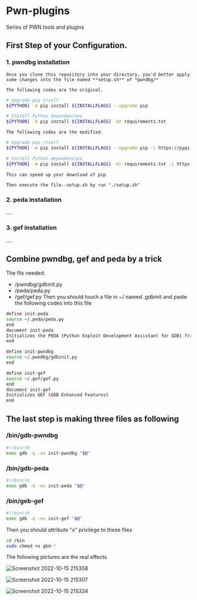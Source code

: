 # Pwn-plugins
Series of PWN tools and plugins

## First Step of your Configuration.
### 1. pwndbg installation
	Once you clone this repository into your directory, you'd better apply some changes into the file named **setup.sh** of *pwndbg/*  

	The following codes are the original.
```Bash
# Upgrade pip itself
${PYTHON} -m pip install ${INSTALLFLAGS} --upgrade pip

# Install Python dependencies
${PYTHON} -m pip install ${INSTALLFLAGS} -Ur requirements.txt

```
	The following codes are the modified.
```Bash
# Upgrade pip itself
${PYTHON} -m pip install ${INSTALLFLAGS} --upgrade pip -i https://pypi.tuna.tsinghua.edu.cn/simple/

# Install Python dependencies
${PYTHON} -m pip install ${INSTALLFLAGS} -Ur requirements.txt -i https://pypi.tuna.tsinghua.edu.cn/simple/
```
	This can speed up your download of pip

	Then execute the file--setup.sh by run "./setup.sh"

### 2. peda installation
....
### 3. gef installation
....

## Combine pwndbg, gef and peda by a trick
The fils needed:
- /pwndbg/gdbinit.py
- /peda/peda.py
- /gef/gef.py
    Then you should touch a file in ~/ named .gdbinit and paste the following codes into this file
```Bash
define init-peda
source ~/.peda/peda.py
end
document init-peda
Initializes the PEDA (Python Exploit Development Assistant for GDB) framework
end

define init-pwndbg
source ~/.pwndbg/gdbinit.py
end

define init-gef
source ~/.gef/gef.py
end
document init-gef
Initializes GEF (GDB Enhanced Features)
end
```
## The last step is making three files as following
### /bin/gdb-pwndbg
```Bash
#!/bin/sh
exec gdb -q -ex init-pwndbg "$@"
```
### /bin/gdb-peda
```Bash
#!/bin/sh
exec gdb -q -ex init-peda "$@"
```
### /bin/geb-gef
```Bash
#!/bin/sh
exec gdb -q -ex init-gef "$@"
```
Then you should attribute "x" privilege to these files
```Bash
cd /bin
sudo chmod +x gbd-*
```
The following pictures are the real effects.

![Screenshot 2022-10-15 215358](https://user-images.githubusercontent.com/115911851/196018763-36f466e2-f52f-4819-8f9a-5cfb0d178720.png)

![Screenshot 2022-10-15 215307](https://user-images.githubusercontent.com/115911851/196018754-3aa7b0b6-0db4-41d7-be8c-81b169ff38f4.png)

![Screenshot 2022-10-15 215334](https://user-images.githubusercontent.com/115911851/196018755-8974a5c4-7ecc-4ce1-a50b-0d5e785b49ed.png)



